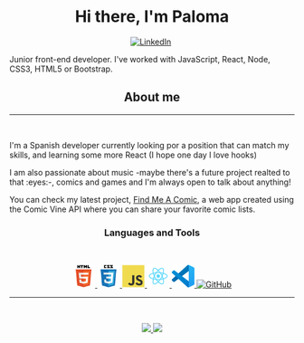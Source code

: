 <p>
  <h1 align="center">Hi there, I'm Paloma</h1>
</p>

<p align="center">
<a href="https://www.linkedin.com/in/paloma-borro-santos-697301b2"><img src="https://img.shields.io/badge/linkedin-%230077B5.svg?&style=for-the-badge&logo=linkedin&logoColor=white" alt="LinkedIn" /></a>&nbsp;
</p>

<p>Junior front-end developer. I've worked with JavaScript, React, Node, CSS3, HTML5 or Bootstrap.</p>

<p>
  <h2 align="center">About me</h2>
</p>

---
<br />
<p>I'm a Spanish developer currently looking por a position that can match my skills, and learning some more React (I hope one day I love hooks)</p>
<p>I am also passionate about music -maybe there's a future project realted to that :eyes:-, comics and games and I'm always open to talk about anything!</p>
<p>You can check my latest project, <a href="https://find-me-a-comic.herokuapp.com/">Find Me A Comic</a>, a web app created using the Comic Vine API where you can share your favorite comic lists.</p>

<p>
  <h3 align="center"> Languages and Tools</h3>
</p>

<br />
  <p align="center">
  <a href="https://developer.mozilla.org/en-US/docs/Web/HTML" target="_blank"> <img src="https://raw.githubusercontent.com/devicons/devicon/master/icons/html5/html5-original-wordmark.svg" alt="html5" width="40" height="40"/> </a>
  <a href="https://developer.mozilla.org/en-US/docs/Web/CSS" target="_blank"> <img src="https://raw.githubusercontent.com/devicons/devicon/master/icons/css3/css3-original-wordmark.svg" alt="css3" width="40" height="40"/> </a>
  <a href="https://developer.mozilla.org/en-US/docs/Web/JavaScript" target="_blank"> <img src="https://raw.githubusercontent.com/devicons/devicon/master/icons/javascript/javascript-original.svg" alt="javascript" width="40" height="40"/> </a>
  <a href="https://reactjs.org/" target="_blank"> <img src="https://raw.githubusercontent.com/github/explore/80688e429a7d4ef2fca1e82350fe8e3517d3494d/topics/react/react.png" alt="react" width="40" height="40"/> </a>
  <a href="https://code.visualstudio.com/" target="_blank"> <img alt="Visual Studio Code" width="40px" src="https://raw.githubusercontent.com/github/explore/80688e429a7d4ef2fca1e82350fe8e3517d3494d/topics/visual-studio-code/visual-studio-code.png" />
  <a href="https://github.com/" target="_blank"> <img alt="GitHub" width="40px" src="https://github.com/YuriDevAT/YuriDevAT/blob/main/github_.png" />
</p>

---
<br />
<p align="center">
<img src="https://github-readme-stats.vercel.app/api?username=palomaborro&theme=radical&show_icons=true" width="450"/>
<img src="https://github-readme-stats.vercel.app/api/top-langs/?username=palomaborro&layout=compact&theme=radical" width="400" />
</p>
